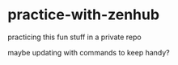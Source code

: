 # practice-with-zenhub
practicing this fun stuff in a private repo

maybe updating with commands to keep handy?
